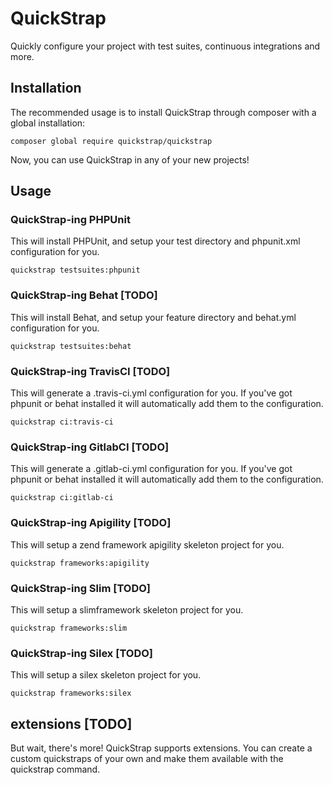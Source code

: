 # QuickStrap
Quickly configure your project with test suites, continuous integrations and more.

## Installation
The recommended usage is to install QuickStrap through composer with a global installation:

```
composer global require quickstrap/quickstrap
```

Now, you can use QuickStrap in any of your new projects!

## Usage

### QuickStrap-ing PHPUnit
This will install PHPUnit, and setup your test directory and phpunit.xml configuration for you.

```
quickstrap testsuites:phpunit
```

### QuickStrap-ing Behat [TODO]
This will install Behat, and setup your feature directory and behat.yml configuration for you.
```
quickstrap testsuites:behat
```

### QuickStrap-ing TravisCI [TODO]
This will generate a .travis-ci.yml configuration for you. If you've got phpunit or behat installed it will automatically
add them to the configuration.
```
quickstrap ci:travis-ci
```

### QuickStrap-ing GitlabCI [TODO]
This will generate a .gitlab-ci.yml configuration for you. If you've got phpunit or behat installed it will automatically
add them to the configuration.
```
quickstrap ci:gitlab-ci
```

### QuickStrap-ing Apigility [TODO]
This will setup a zend framework apigility skeleton project for you.
```
quickstrap frameworks:apigility
```

### QuickStrap-ing Slim [TODO]
This will setup a slimframework skeleton project for you.
```
quickstrap frameworks:slim
```

### QuickStrap-ing Silex [TODO]
This will setup a silex skeleton project for you.
```
quickstrap frameworks:silex
```

## extensions [TODO]
But wait, there's more! QuickStrap supports extensions. You can create a custom quickstraps of your own and make them available
with the quickstrap command.
